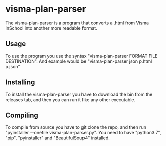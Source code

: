 # visma-plan-parser
The visma-plan-parser is a program that converts a .html from Visma InSchool into another more readable format.

## Usage
To use the program you use the syntax "visma-plan-parser FORMAT FILE DESTINATION". And example would be "visma-plan-parser json p.html p.json"

## Installing
To install the visma-plan-parser you have to download the bin from the releases tab, and then you can run it like any other executable.

## Compiling
To compile from source you have to git clone the repo, and then run "pyinstaller --onefile visma-plan-parser.py". You need to have "python3.7", "pip", "pyinstaller" and "BeautifulSoup4" installed.
